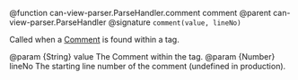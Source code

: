 @function can-view-parser.ParseHandler.comment comment
@parent can-view-parser.ParseHandler
@signature `comment(value, lineNo)`

Called when a [Comment](https://developer.mozilla.org/en-US/docs/Web/API/Comment) is found within a tag.

@param {String} value The Comment within the tag.
@param {Number} lineNo The starting line number of the comment (undefined in production).
